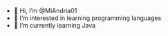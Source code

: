 - 👋 Hi, I’m @MiAndria01
- 👀 I’m interested in learning programming languages
- 🌱 I’m currently learning Java

<!---
MiAndria01/MiAndria01 is a ✨ special ✨ repository because its `README.md` (this file) appears on your GitHub profile.
You can click the Preview link to take a look at your changes.
--->
